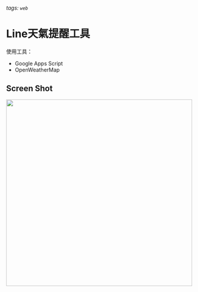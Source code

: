 ###### tags: `web`

# Line天氣提醒工具

使用工具：
- Google Apps Script
- OpenWeatherMap

## Screen Shot
<img src="https://i.imgur.com/1MDZePM.jpg" width="500">
